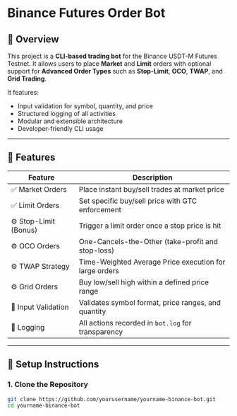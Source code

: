 # Binance Futures Order Bot

## 📌 Overview

This project is a **CLI-based trading bot** for the Binance USDT-M Futures Testnet. It allows users to place **Market** and **Limit** orders with optional support for **Advanced Order Types** such as **Stop-Limit**, **OCO**, **TWAP**, and **Grid Trading**.

It features:
- Input validation for symbol, quantity, and price
- Structured logging of all activities
- Modular and extensible architecture
- Developer-friendly CLI usage

---

## 🧾 Features

| Feature               | Description                                            |
|----------------------|--------------------------------------------------------|
| ✅ Market Orders      | Place instant buy/sell trades at market price         |
| ✅ Limit Orders       | Set specific buy/sell price with GTC enforcement      |
| ⚙️ Stop-Limit (Bonus) | Trigger a limit order once a stop price is hit        |
| ⚙️ OCO Orders         | One-Cancels-the-Other (take-profit and stop-loss)     |
| ⚙️ TWAP Strategy      | Time-Weighted Average Price execution for large orders|
| ⚙️ Grid Orders        | Buy low/sell high within a defined price range        |
| 🧪 Input Validation   | Validates symbol format, price ranges, and quantity   |
| 📄 Logging            | All actions recorded in `bot.log` for transparency    |

---

## 🔧 Setup Instructions

### 1. Clone the Repository
```bash
git clone https://github.com/yourusername/yourname-binance-bot.git
cd yourname-binance-bot

